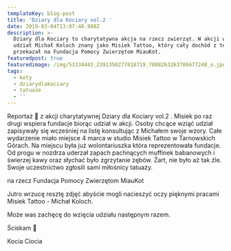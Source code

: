 ```yaml
---
templateKey: blog-post
title: 'Dziary dla Kociary vol.2 '
date: 2019-03-04T13:07:48.998Z
description: >-
  Dziary dla Kociary to charytatywna akcja na rzecz zwierząt. W akcji wziął
  udział Michał Koloch znany jako Misiek Tattoo, który cały dochód z tego dnia
  przekazał na Fundacja Pomocy Zwierzętom MiauKot. 
featuredpost: true
featuredimage: /img/53334443_2391350277818719_7888263263706677248_o.jpg
tags:
  - koty
  - dziarydlakociary
  - tatuaże
  - ''
---
```

Reportaż 📸 z akcji charytatywnej Dziary dla Kociary vol.2 . Misiek po raz drugi wspiera fundacje biorąc udział w akcji. Osoby chcące wziąć udział zapisywały się wcześniej na listę konsultując z Michałem swoje wzory. Całe wydarzenie miało miejsce 4 marca w studio Misiek Tattoo w Tarnowskich Górach. Na miejscu była już wolontariuszka która reprezentowała fundacje. Od progu w nozdrza uderzał zapach pachnących muffinek babanowych i świerzej kawy oraz słychać było zgrzytanie zębów. Żart, nie było aż tak źle. Swoje uczestnictwo zgłosili sami miłośnicy tatuaży.

na rzecz Fundacja Pomocy Zwierzętom MiauKot

Jutro wrzucę resztę zdjęć abyście mogli nacieszyć oczy pięknymi pracami Misiek Tattoo - Michał Koloch. 

Może was zachęcę do wzięcia udziału następnym razem.

Ściskam 🥰

Kocia Ciocia
